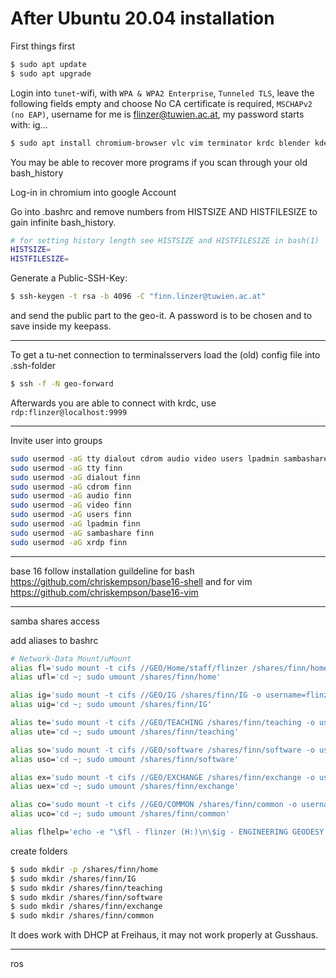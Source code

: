 # After Ubuntu 20.04 installation

First things first
```bash
$ sudo apt update
$ sudo apt upgrade
```

Login into `tunet`-wifi, with `WPA & WPA2 Enterprise`, `Tunneled TLS`, leave the following fields empty and choose No CA 
certificate is required, `MSCHAPv2 (no EAP)`, username for me is flinzer@tuwien.ac.at, my password starts with: ig...


```bash
$ sudo apt install chromium-browser vlc vim terminator krdc blender kdenlive librecad gimp feh htop octave obs-studio obs-plugins cmake git scrot keepassx gparted xrdp nfs-common cifs-utils cloudcompare
```
You may be able to recover more programs if you scan through your old bash_history

Log-in in chromium into google Account

Go into .bashrc and remove numbers from HISTSIZE AND HISTFILESIZE to gain infinite bash_history.
```bash
# for setting history length see HISTSIZE and HISTFILESIZE in bash(1)
HISTSIZE=
HISTFILESIZE=
```

Generate a Public-SSH-Key:
```bash
$ ssh-keygen -t rsa -b 4096 -C "finn.linzer@tuwien.ac.at"
``` 
and send the public part to the geo-it. A password is to be chosen and to save inside my keepass.

--- 
To get a tu-net connection to terminalsservers load the (old) config file into .ssh-folder
```bash
$ ssh -f -N geo-forward
```
Afterwards you are able to connect with krdc, use `rdp:flinzer@localhost:9999`

---
Invite user into groups
```bash
sudo usermod -aG tty dialout cdrom audio video users lpadmin sambashare xrdp docker finn
sudo usermod -aG tty finn
sudo usermod -aG dialout finn
sudo usermod -aG cdrom finn
sudo usermod -aG audio finn
sudo usermod -aG video finn
sudo usermod -aG users finn
sudo usermod -aG lpadmin finn
sudo usermod -aG sambashare finn
sudo usermod -aG xrdp finn
```

--- 
base 16 follow installation guildeline for bash 
https://github.com/chriskempson/base16-shell
and for vim
https://github.com/chriskempson/base16-vim

--- 
samba shares access

add aliases to bashrc

```bash
# Network-Data Mount/uMount
alias fl='sudo mount -t cifs //GEO/Home/staff/flinzer /shares/finn/home -o username=flinzer,uid=finn,gid=finn; cd /shares/finn/home'
alias ufl='cd ~; sudo umount /shares/finn/home'

alias ig='sudo mount -t cifs //GEO/IG /shares/finn/IG -o username=flinzer,uid=finn,gid=finn; cd /shares/finn/IG'
alias uig='cd ~; sudo umount /shares/finn/IG'

alias te='sudo mount -t cifs //GEO/TEACHING /shares/finn/teaching -o username=flinzer,uid=finn,gid=finn; cd /shares/finn/teaching'
alias ute='cd ~; sudo umount /shares/finn/teaching'

alias so='sudo mount -t cifs //GEO/software /shares/finn/software -o username=flinzer,uid=finn,gid=finn; cd /shares/finn/software'
alias uso='cd ~; sudo umount /shares/finn/software'

alias ex='sudo mount -t cifs //GEO/EXCHANGE /shares/finn/exchange -o username=flinzer,uid=finn,gid=finn; cd /shares/finn/exchange'
alias uex='cd ~; sudo umount /shares/finn/exchange'

alias co='sudo mount -t cifs //GEO/COMMON /shares/finn/common -o username=flinzer,uid=finn,gid=finn; cd /shares/finn/common'
alias uco='cd ~; sudo umount /shares/finn/common'

alias flhelp='echo -e "\$fl - flinzer (H:)\n\$ig - ENGINEERING GEODESY (I:)\n\$te - TEACHING (T:)\n\$so - SOFTWARE (S:)\n\$ex - EXCHANGE (X:)\n\$co - COMMON (Q:)"'


```

create folders 
```bash
$ sudo mkdir -p /shares/finn/home
$ sudo mkdir /shares/finn/IG
$ sudo mkdir /shares/finn/teaching
$ sudo mkdir /shares/finn/software
$ sudo mkdir /shares/finn/exchange
$ sudo mkdir /shares/finn/common
```
It does work with DHCP at Freihaus, it may not work properly at Gusshaus.

---
ros

